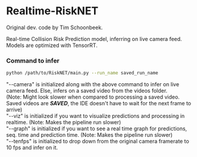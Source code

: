 # Realtime-RiskNET

Original dev. code by Tim Schoonbeek. <br>

Real-time Collision Risk Prediction model, inferring on live camera feed. Models are optimized with TensorRT.

### Command to infer
```bash
python /path/to/RiskNET/main.py --run_name saved_run_name
```

"--camera" is initialized along with the above command to infer on live camera feed. Else, infers on a saved video from the videos folder. <br>
(Note: Might look slower when compared to processing a saved video. Saved videos are **_SAVED_**, the IDE doesn't have to wait for the next frame to arrive) <br>
"--viz" is initialized if you want to visualize predictions and processing in realtime. (Note: Makes the pipeline run slower) <br>
"--graph" is initialized if you want to see a real time graph for predictions, seq. time and prediction time. (Note: Makes the pipeline run slower) <br>
"--tenfps" is initialized to drop down from the original camera framerate to 10 fps and infer on it.
